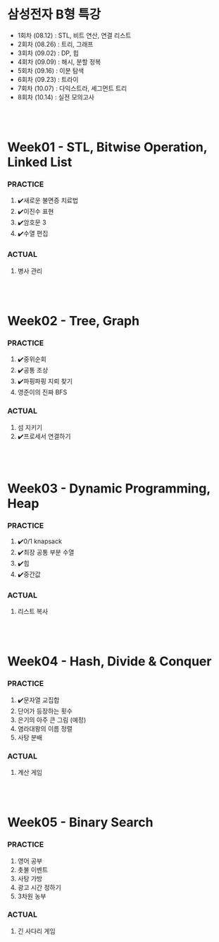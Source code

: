 # 삼성전자 B형 특강

- 1회차 (08.12) : STL, 비트 연산, 연결 리스트
- 2회차 (08.26) : 트리, 그래프
- 3회차 (09.02) : DP, 힙
- 4회차 (09.09) : 해시, 분할 정복
- 5회차 (09.16) : 이분 탐색
- 6회차 (09.23) : 트라이
- 7회차 (10.07) : 다익스트라, 세그먼트 트리
- 8회차 (10.14) : 실전 모의고사

<br><br>

# Week01 - STL, Bitwise Operation, Linked List

### PRACTICE

1. ✔️새로운 불면증 치료법
2. ✔️이진수 표현
3. ✔️암호문 3
4. ✔️수열 편집

### ACTUAL

1. 병사 관리

<br><br>

# Week02 - Tree, Graph

### PRACTICE

1. ✔️중위순회
2. ✔️공통 조상
3. ✔️파핑파핑 지뢰 찾기
4. 영준이의 진짜 BFS

### ACTUAL

1. 섬 지키기
2. ✔️프로세서 연결하기

<br><br>

# Week03 - Dynamic Programming, Heap

### PRACTICE

1. ✔️0/1 knapsack
2. ✔️최장 공통 부분 수열
3. ✔️힙
4. ✔️중간값

### ACTUAL

1. 리스트 복사
   
<br><br>

# Week04 - Hash, Divide & Conquer

### PRACTICE

1. ✔️문자열 교집합
2. 단어가 등장하는 횟수
3. 은기의 아주 큰 그림 (예정)
4. 염라대왕의 이름 정렬
5. 사탕 분배

### ACTUAL

1. 계산 게임

<br><br>

# Week05 - Binary Search

### PRACTICE

1. 영어 공부
2. 촛불 이벤트
3. 사탕 가방
4. 광고 시간 정하기
5. 3차원 농부

### ACTUAL

1. 긴 사다리 게임
